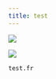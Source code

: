```yaml
---
title: test
---
```

![](/docs/.vuepress/dist/29091002_1803870683250476_4045432809953689600_n.jpg)

![](/docs/.vuepress/dist/29095939_171307583519599_8810175193474400256_n.jpg)

```
test.fr
```
